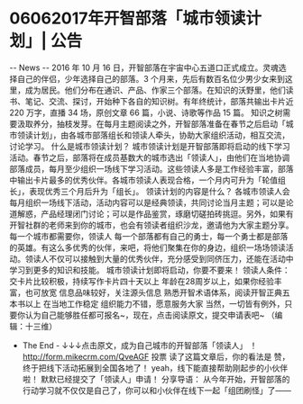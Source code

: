# 06062017年开智部落「城市领读计划」| 公告


-- News --
2016 年 10 月 16 日，开智部落在宇宙中心五道口正式成立。灵魂选择自己的伴侣，少年选择自己的部落。3 个月来，先后有数百名位少男少女来到这里，成为居民。他们分布在通识、产品、作家三个部落。在知识的沃野里，他们读书、笔记、交流、探讨，开始种下各自的知识树。有年终统计，部落共输出卡片近 220 万字，直播 34 场，原创文章 66 篇，小说、诗歌等作品 15 篇。
知识之树需要汲取养分，抽枝发芽。在每月主题阅读之外，开智部落准备在春节之后启动「城市领读计划」，由各城市部落组长和领读人牵头，协助大家组织活动，相互交流，讨论学习。
什么是城市领读计划？
城市领读计划是开智部落即将启动的线下学习活动。春节之后，部落将在成员基数大的城市选出「领读人」，由他们在当地协调部落成员，每月至少组织一场线下学习活动。这些领读人多是工作经验丰富，部落中输出卡片最多的优秀伙伴。各城市领读人表现合格，一个月内可升为「轮值组长」，表现优秀三个月后升为「组长」。
领读计划的内容是什么？
各城市领读人会每月组织一场线下活动，活动内容可以是经典领读，共同讨论当月主题；可以是论道解惑，产品经理闭门讨论；可以是作品鉴赏，琢磨切磋拍砖挑逗。另外，如果有开智社群的老师来到你的城市，也会有领读者组织沙龙，邀请他为大家主题分享。
每一个城市都需要你，领读人
每一个部落都有自己的勇士，每一个勇士都是部落的英雄。有这么多优秀的伙伴，来吧，将他们聚集在你的身边，组织一场场领读活动。领读人不仅可以接触到大量的优秀伙伴，充分感受到同侪压力，还能在活动中学习到更多的知识和技能。
城市领读计划即将启动，你要不要来！
领读人条件：
交卡片比较积极，持续写作卡片四十天以上
年龄在28周岁以上，如果你经验丰富，也可放宽
信息品味较好，关注源头信息
熟悉开智术语体系，阅读开智正典五本书以上
在当地工作稳定
组织能力不错，愿意服务大家
当然，一切皆有例外，只要你认为自己能够胜任都可报名~，现在，点击阅读原文，提交申请表吧~
（编辑：十三维）
- The End -
↓↓↓点击原文，成为自己城市的开智部落「领读人」 ！
http://form.mikecrm.com/QveAGF
投票 读了这篇文章后，你的看法是
赞，终于把线下活动拓展到全国各地了！
yeah，线下能直接帮助刚起步的小伙伴啦！
默默已经提交了「领读人」申请！
分享导语： 从今年开始，开智部落的行动学习就不仅仅是自己了，你可以和小伙伴在线下一起「组团刷怪」了——